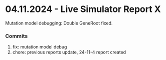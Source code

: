 <h1>04.11.2024 - Live Simulator Report X</h1>

<p>
    Mutation model debugging: Double GeneRoot fixed.
</p>

<h3>Commits</h3>
<ol>
    <li>fix: mutation model debug</li>
    <li>chore: previous reports update, 24-11-4 report created</li>
</ol>